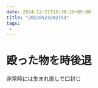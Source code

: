 ```yaml
---
date: 2024-12-21T15:30:26+09:00
title: "20220523202753"
tags:
 -
---
```


# 殴った物を時後退
非常時には生まれ直しで口封じ
